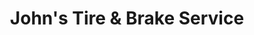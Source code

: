 ---
title: "John's Tire & Brake Service"
url: /aliquippa/johns-tire-and-brake-service/
shop: tyres
---